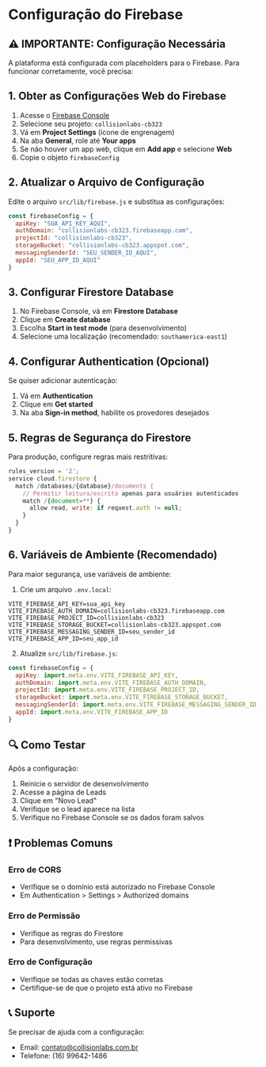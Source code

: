 # Configuração do Firebase

## ⚠️ IMPORTANTE: Configuração Necessária

A plataforma está configurada com placeholders para o Firebase. Para funcionar corretamente, você precisa:

## 1. Obter as Configurações Web do Firebase

1. Acesse o [Firebase Console](https://console.firebase.google.com)
2. Selecione seu projeto: `collisionlabs-cb323`
3. Vá em **Project Settings** (ícone de engrenagem)
4. Na aba **General**, role até **Your apps**
5. Se não houver um app web, clique em **Add app** e selecione **Web**
6. Copie o objeto `firebaseConfig`

## 2. Atualizar o Arquivo de Configuração

Edite o arquivo `src/lib/firebase.js` e substitua as configurações:

```javascript
const firebaseConfig = {
  apiKey: "SUA_API_KEY_AQUI",
  authDomain: "collisionlabs-cb323.firebaseapp.com",
  projectId: "collisionlabs-cb323",
  storageBucket: "collisionlabs-cb323.appspot.com",
  messagingSenderId: "SEU_SENDER_ID_AQUI",
  appId: "SEU_APP_ID_AQUI"
}
```

## 3. Configurar Firestore Database

1. No Firebase Console, vá em **Firestore Database**
2. Clique em **Create database**
3. Escolha **Start in test mode** (para desenvolvimento)
4. Selecione uma localização (recomendado: `southamerica-east1`)

## 4. Configurar Authentication (Opcional)

Se quiser adicionar autenticação:

1. Vá em **Authentication**
2. Clique em **Get started**
3. Na aba **Sign-in method**, habilite os provedores desejados

## 5. Regras de Segurança do Firestore

Para produção, configure regras mais restritivas:

```javascript
rules_version = '2';
service cloud.firestore {
  match /databases/{database}/documents {
    // Permitir leitura/escrita apenas para usuários autenticados
    match /{document=**} {
      allow read, write: if request.auth != null;
    }
  }
}
```

## 6. Variáveis de Ambiente (Recomendado)

Para maior segurança, use variáveis de ambiente:

1. Crie um arquivo `.env.local`:
```
VITE_FIREBASE_API_KEY=sua_api_key
VITE_FIREBASE_AUTH_DOMAIN=collisionlabs-cb323.firebaseapp.com
VITE_FIREBASE_PROJECT_ID=collisionlabs-cb323
VITE_FIREBASE_STORAGE_BUCKET=collisionlabs-cb323.appspot.com
VITE_FIREBASE_MESSAGING_SENDER_ID=seu_sender_id
VITE_FIREBASE_APP_ID=seu_app_id
```

2. Atualize `src/lib/firebase.js`:
```javascript
const firebaseConfig = {
  apiKey: import.meta.env.VITE_FIREBASE_API_KEY,
  authDomain: import.meta.env.VITE_FIREBASE_AUTH_DOMAIN,
  projectId: import.meta.env.VITE_FIREBASE_PROJECT_ID,
  storageBucket: import.meta.env.VITE_FIREBASE_STORAGE_BUCKET,
  messagingSenderId: import.meta.env.VITE_FIREBASE_MESSAGING_SENDER_ID,
  appId: import.meta.env.VITE_FIREBASE_APP_ID
}
```

## 🔍 Como Testar

Após a configuração:

1. Reinicie o servidor de desenvolvimento
2. Acesse a página de Leads
3. Clique em "Novo Lead"
4. Verifique se o lead aparece na lista
5. Verifique no Firebase Console se os dados foram salvos

## ❗ Problemas Comuns

### Erro de CORS
- Verifique se o domínio está autorizado no Firebase Console
- Em Authentication > Settings > Authorized domains

### Erro de Permissão
- Verifique as regras do Firestore
- Para desenvolvimento, use regras permissivas

### Erro de Configuração
- Verifique se todas as chaves estão corretas
- Certifique-se de que o projeto está ativo no Firebase

## 📞 Suporte

Se precisar de ajuda com a configuração:
- Email: contato@collisionlabs.com.br
- Telefone: (16) 99642-1486

